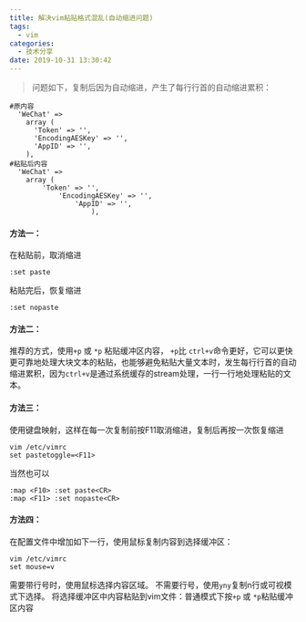 ```yaml
---
title: 解决vim粘贴格式混乱(自动缩进问题)
tags:
  - vim
categories:
  - 技术分享
date: 2019-10-31 13:30:42
---
```


>  问题如下，复制后因为自动缩进，产生了每行行首的自动缩进累积：
```
#原内容  
  'WeChat' =>
    array (
      'Token' => '',
      'EncodingAESKey' => '',
      'AppID' => '',
    ),
#粘贴后内容             
  'WeChat' =>
    array (
        'Token' => '',
            'EncodingAESKey' => '',
                'AppID' => '',
                    ),
```

<!-- more -->

#### 方法一：

在粘贴前，取消缩进

```
:set paste
```

粘贴完后，恢复缩进

```
:set nopaste
```
#### 方法二：

推荐的方式，使用`+p` 或 `*p` 粘贴缓冲区内容， `+p`比 `ctrl+v`命令更好，它可以更快更可靠地处理大块文本的粘贴，也能够避免粘贴大量文本时，发生每行行首的自动缩进累积，因为`ctrl+v`是通过系统缓存的stream处理，一行一行地处理粘贴的文本。 

#### 方法三：

使用键盘映射，这样在每一次复制前按F11取消缩进，复制后再按一次恢复缩进

```
vim /etc/vimrc 
set pastetoggle=<F11>
```

当然也可以

```
:map <F10> :set paste<CR>
:map <F11> :set nopaste<CR>
```

#### 方法四：

在配置文件中增加如下一行，使用鼠标复制内容到选择缓冲区：
```
vim /etc/vimrc 
set mouse=v
```
需要带行号时，使用鼠标选择内容区域。
不需要行号，使用`yny`复制n行或可视模式下选择。
将选择缓冲区中内容粘贴到vim文件：普通模式下按`+p` 或 `*p`粘贴缓冲区内容





